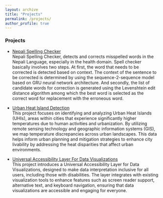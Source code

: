 ```yaml
---
layout: archive
title: "Projects"
permalink: /projects/
author_profile: true
---
```


### Projects

- [Nepali Spelling Checker]()<br>
Nepali Spelling Checker, detects and corrects misspelled words in the Nepali Language, especially in the health
domain. Spell checker basically involves two steps. At first, the word that needs to be corrected is detected based
on context. The context of the sentence to be corrected is determined by using the sequence-2-sequence model
based on GRU neural network architecture. And secondly, the list of candidate words for correction is generated
using the Levenshtein edit distance algorithm among which the best word is selected as the correct word for
replacement with the erroneous word.

- [Urban Heat Island Detection]()<br>
This project focuses on identifying and analyzing Urban Heat Islands (UHIs), areas within cities that experience significantly higher temperatures due to human activities and urbanization. By utilizing remote sensing technology and geographic information systems (GIS), we map temperature discrepancies across urban landscapes. This data helps inform urban planning and mitigation strategies to enhance city livability by addressing the heat disparities that affect urban environments.

- [Universal Accessibility Layer For Data Visualizations]()<br>
This project introduces a Universal Accessibility Layer for Data Visualizations, designed to make data interpretation inclusive for all users, including those with disabilities. The layer integrates with existing visualization tools to enhance features such as screen reader support, alternative text, and keyboard navigation, ensuring that data visualizations are accessible and engaging for everyone. 